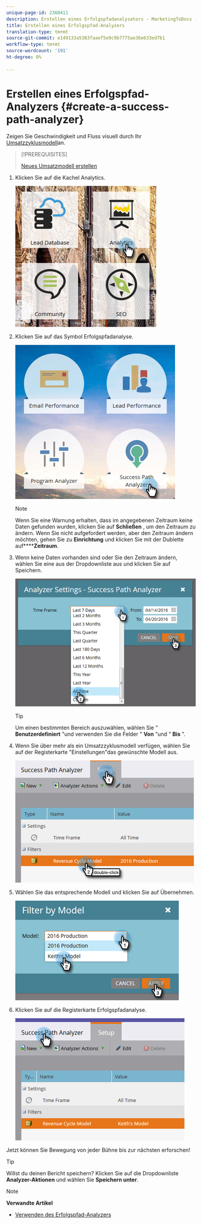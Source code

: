 ```yaml
---
unique-page-id: 2360411
description: Erstellen eines Erfolgspfadanalysators - MarketingToDocs - Produktdokumentation
title: Erstellen eines Erfolgspfad-Analyzers
translation-type: tm+mt
source-git-commit: e149133a5383faaef5e9c9b7775ae36e633ed7b1
workflow-type: tm+mt
source-wordcount: '191'
ht-degree: 0%

---
```



# Erstellen eines Erfolgspfad-Analyzers {#create-a-success-path-analyzer}

Zeigen Sie Geschwindigkeit und Fluss visuell durch Ihr [Umsatzzyklusmodell](http://docs.marketo.com/display/docs/revenue+cycle+analytics)an.

>[!PREREQUISITES]
>
>[Neues Umsatzmodell erstellen](create-a-new-revenue-model.md)

1. Klicken Sie auf die Kachel Analytics.

   ![](assets/one.png)

1. Klicken Sie auf das Symbol Erfolgspfadanalyse.

   ![](assets/two.png)

   >[!NOTE]
   >
   >Wenn Sie eine Warnung erhalten, dass im angegebenen Zeitraum keine Daten gefunden wurden, klicken Sie auf **Schließen** , um den Zeitraum zu ändern. Wenn Sie nicht aufgefordert werden, aber den Zeitraum ändern möchten, gehen Sie zu **Einrichtung** und klicken Sie mit der Dublette auf******Zeitraum**.

1. Wenn keine Daten vorhanden sind oder Sie den Zeitraum ändern, wählen Sie eine aus der Dropdownliste aus und klicken Sie auf Speichern.

   ![](assets/timeframe.png)

   >[!TIP]
   >
   >Um einen bestimmten Bereich auszuwählen, wählen Sie &quot; **Benutzerdefiniert** &quot;und verwenden Sie die Felder &quot; **Von** &quot;und &quot; **Bis** &quot;.

1. Wenn Sie über mehr als ein Umsatzzyklusmodell verfügen, wählen Sie auf der Registerkarte &quot;Einstellungen&quot;das gewünschte Modell aus.

   ![](assets/four.png)

1. Wählen Sie das entsprechende Modell und klicken Sie auf Übernehmen.

   ![](assets/five.png)

1. Klicken Sie auf die Registerkarte Erfolgspfadanalyse.

   ![](assets/success-tab.png)

Jetzt können Sie Bewegung von jeder Bühne bis zur nächsten erforschen!

>[!TIP]
>
>Willst du deinen Bericht speichern? Klicken Sie auf die Dropdownliste **Analyzer-Aktionen** und wählen Sie **Speichern unter**.

>[!NOTE]
>
>**Verwandte Artikel**
>
>* [Verwenden des Erfolgspfad-Analyzers](using-the-success-path-analyzer.md)

>



